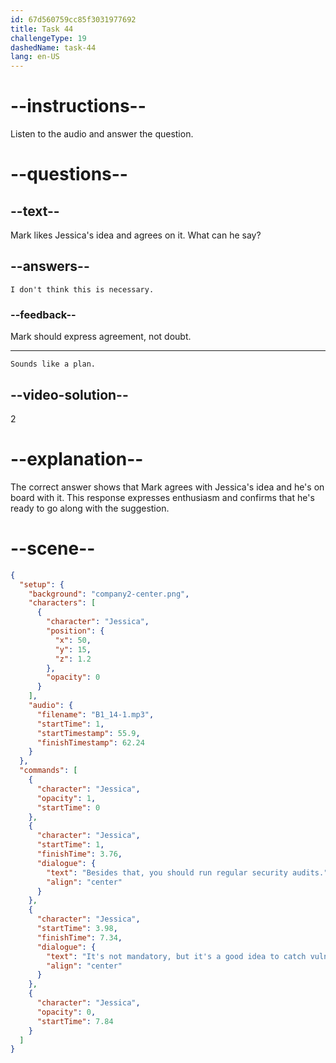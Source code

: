 ```yaml
---
id: 67d560759cc85f3031977692
title: Task 44
challengeType: 19
dashedName: task-44
lang: en-US
---
```


<!-- SPEAKING -->

# --instructions--

Listen to the audio and answer the question.

# --questions--

## --text--

Mark likes Jessica's idea and agrees on it. What can he say?

## --answers--

`I don't think this is necessary.`

### --feedback--

Mark should express agreement, not doubt.

---

`Sounds like a plan.`

## --video-solution--

2

# --explanation--

The correct answer shows that Mark agrees with Jessica's idea and he's on board with it. This response expresses enthusiasm and confirms that he's ready to go along with the suggestion.

# --scene--

```json
{
  "setup": {
    "background": "company2-center.png",
    "characters": [
      {
        "character": "Jessica",
        "position": {
          "x": 50,
          "y": 15,
          "z": 1.2
        },
        "opacity": 0
      }
    ],
    "audio": {
      "filename": "B1_14-1.mp3",
      "startTime": 1,
      "startTimestamp": 55.9,
      "finishTimestamp": 62.24
    }
  },
  "commands": [
    {
      "character": "Jessica",
      "opacity": 1,
      "startTime": 0
    },
    {
      "character": "Jessica",
      "startTime": 1,
      "finishTime": 3.76,
      "dialogue": {
        "text": "Besides that, you should run regular security audits.",
        "align": "center"
      }
    },
    {
      "character": "Jessica",
      "startTime": 3.98,
      "finishTime": 7.34,
      "dialogue": {
        "text": "It's not mandatory, but it's a good idea to catch vulnerabilities early.",
        "align": "center"
      }
    },
    {
      "character": "Jessica",
      "opacity": 0,
      "startTime": 7.84
    }
  ]
}
```
